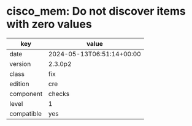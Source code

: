 [//]: # (werk v2)
# cisco_mem: Do not discover items with zero values

key        | value
---------- | ---
date       | 2024-05-13T06:51:14+00:00
version    | 2.3.0p2
class      | fix
edition    | cre
component  | checks
level      | 1
compatible | yes


